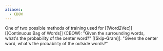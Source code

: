 ```yaml
---
aliases:
  - CBOW
---
```

One of two possible methods of training used for [[Word2Vec]]
[[Continuous Bag of Words]] (CBOW): "Given the surrounding words, what's the probability of the center word?"
[[Skip-Gram]]: "Given the center word, what's the probability of the outside words?"